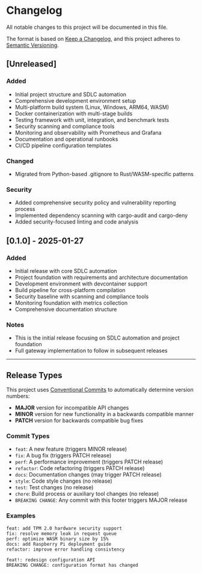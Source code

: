 # Changelog

All notable changes to this project will be documented in this file.

The format is based on [Keep a Changelog](https://keepachangelog.com/en/1.0.0/),
and this project adheres to [Semantic Versioning](https://semver.org/spec/v2.0.0.html).

## [Unreleased]

### Added
- Initial project structure and SDLC automation
- Comprehensive development environment setup
- Multi-platform build system (Linux, Windows, ARM64, WASM)
- Docker containerization with multi-stage builds
- Testing framework with unit, integration, and benchmark tests
- Security scanning and compliance tools
- Monitoring and observability with Prometheus and Grafana
- Documentation and operational runbooks
- CI/CD pipeline configuration templates

### Changed
- Migrated from Python-based .gitignore to Rust/WASM-specific patterns

### Security
- Added comprehensive security policy and vulnerability reporting process
- Implemented dependency scanning with cargo-audit and cargo-deny
- Added security-focused linting and code analysis

## [0.1.0] - 2025-01-27

### Added
- Initial release with core SDLC automation
- Project foundation with requirements and architecture documentation
- Development environment with devcontainer support
- Build pipeline for cross-platform compilation
- Security baseline with scanning and compliance tools
- Monitoring foundation with metrics collection
- Comprehensive documentation structure

### Notes
- This is the initial release focusing on SDLC automation and project foundation
- Full gateway implementation to follow in subsequent releases

---

## Release Types

This project uses [Conventional Commits](https://www.conventionalcommits.org/) to automatically determine version numbers:

- **MAJOR** version for incompatible API changes
- **MINOR** version for new functionality in a backwards compatible manner  
- **PATCH** version for backwards compatible bug fixes

### Commit Types

- `feat`: A new feature (triggers MINOR release)
- `fix`: A bug fix (triggers PATCH release)
- `perf`: A performance improvement (triggers PATCH release)
- `refactor`: Code refactoring (triggers PATCH release)
- `docs`: Documentation changes (may trigger PATCH release)
- `style`: Code style changes (no release)
- `test`: Test changes (no release)
- `chore`: Build process or auxiliary tool changes (no release)
- `BREAKING CHANGE`: Any commit with this footer triggers MAJOR release

### Examples

```
feat: add TPM 2.0 hardware security support
fix: resolve memory leak in request queue
perf: optimize WASM binary size by 15%
docs: add Raspberry Pi deployment guide
refactor: improve error handling consistency

feat!: redesign configuration API
BREAKING CHANGE: configuration format has changed
```